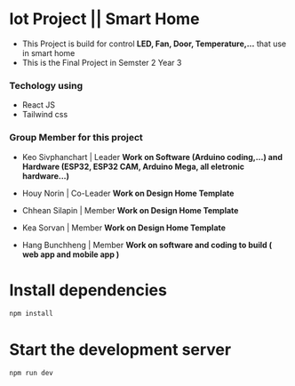 # Iot Project || Smart Home

- This Project is build for control **LED, Fan, Door, Temperature,...** that use in smart home
- This is the Final Project in Semster 2 Year 3

### Techology using
- React JS
- Tailwind css

### Group Member for this project
- Keo Sivphanchart | Leader **Work on Software (Arduino coding,...) and Hardware (ESP32, ESP32 CAM, Arduino Mega, all eletronic hardware...)**

- Houy Norin | Co-Leader **Work on Design Home Template**

- Chhean Silapin | Member **Work on Design Home Template**

- Kea Sorvan | Member **Work on Design Home Template**

- Hang Bunchheng | Member **Work on software and coding to build  ( web app and mobile app )**




# Install dependencies
```bash
npm install
```
# Start the development server
```bash
npm run dev
```
